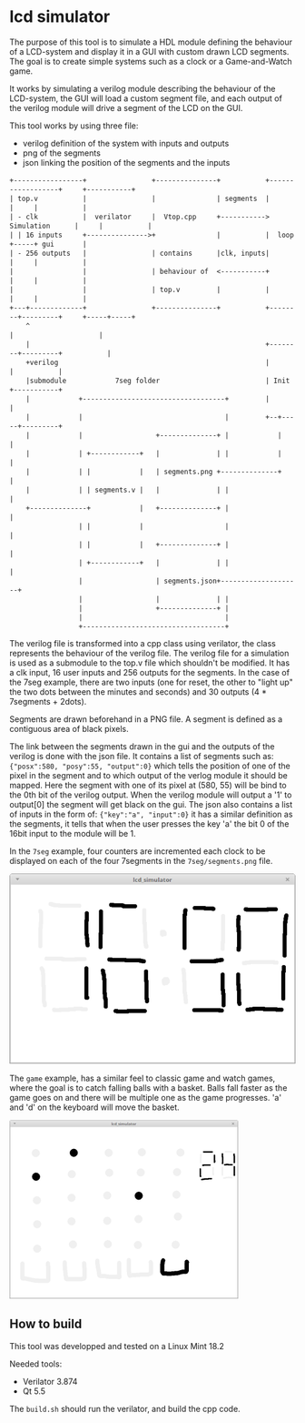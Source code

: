 # lcd simulator

The purpose of this tool is to simulate a HDL module defining the behaviour of a LCD-system and display it in a GUI with custom drawn LCD segments. The goal is to create simple systems such as a clock or a Game-and-Watch game.

It works by simulating a verilog module describing the behaviour of the LCD-system, the GUI will load a custom segment file, and each output of the verilog module will drive a segment of the LCD on the GUI.

This tool works by using three file:
- verilog definition of the system with inputs and outputs
- png of the segments
- json linking the position of the segments and the inputs

```
+-----------------+                +---------------+           +------------------+     +-----------+
| top.v           |                |               | segments  |                  |     |           |
| - clk           |  verilator     |  Vtop.cpp     +----------->  Simulation      |     |           |
| | 16 inputs     +--------------->+               |           |  loop            +-----+ gui       |
| - 256 outputs   |                | contains      |clk, inputs|                  |     |           |
|                 |                | behaviour of  <-----------+                  |     |           |
|                 |                | top.v         |           |                  |     |           |
+---+-------------+                +---------------+           +--------+---------+     +-----+-----+
    ^                                                                   |                     |
    |                                                          +--------+---------+           |
    +verilog                                                   |                  |           |
    |submodule            7seg folder                          | Init             +-----------+
    |            +-----------------------------------+         |                  |
    |            |                                   |         +--+-----+---------+
    |            |                  +--------------+ |            |     |
    |            | +------------+   |              | |            |     |
    |            | |            |   | segments.png +--------------+     |
    |            | | segments.v |   |              | |                  |
    +--------------+            |   +--------------+ |                  |
                 | |            |                    |                  |
                 | |            |   +--------------+ |                  |
                 | +------------+   |              | |                  |
                 |                  | segments.json+--------------------+
                 |                  |              | |
                 |                  +--------------+ |
                 |                                   |
                 +-----------------------------------+
```

The verilog file is transformed into a cpp class using verilator, the class represents the behaviour of the verilog file.
The verilog file for a simulation is used as a submodule to the top.v file which shouldn't be modified. It has a clk input, 16 user inputs and 256 outputs for the segments.
In the case of the 7seg example, there are two inputs (one for reset, the other to "light up" the two dots between the minutes and seconds) and 30 outputs (4 * 7segments + 2dots).

Segments are drawn beforehand in a PNG file. A segment is defined as a contiguous area of black pixels.

The link between the segments drawn in the gui and the outputs of the verilog is done with the json file. It contains a list of segments such as:
`{"posx":580, "posy":55, "output":0}`
which tells the position of one of the pixel in the segment and to which output of the verlog module it should be mapped. Here the segment with one of its pixel at (580, 55) will be bind to the 0th bit of the verilog output. When the verilog module will output a '1' to output[0] the segment will get black on the gui.
The json also contains a list of inputs in the form of:
`{"key":"a", "input":0}`
it has a similar definition as the segments, it tells that when the user presses the key 'a' the bit 0 of the 16bit input to the module will be 1.

In the `7seg` example, four counters are incremented each clock to be displayed on each of the four 7segments in the `7seg/segments.png` file.

![7seg examples](screenshots/7seg_example.png)

The `game` example, has a similar feel to classic game and watch games, where the goal is to catch falling balls with a basket. Balls fall faster as the game goes on and there will be multiple one as the game progresses.
'a' and 'd' on the keyboard will move the basket.

![game example](screenshots/ball_example.png)

## How to build

This tool was developped and tested on a Linux Mint 18.2

Needed tools:
- Verilator 3.874
- Qt 5.5

The `build.sh` should run the verilator, and build the cpp code.
